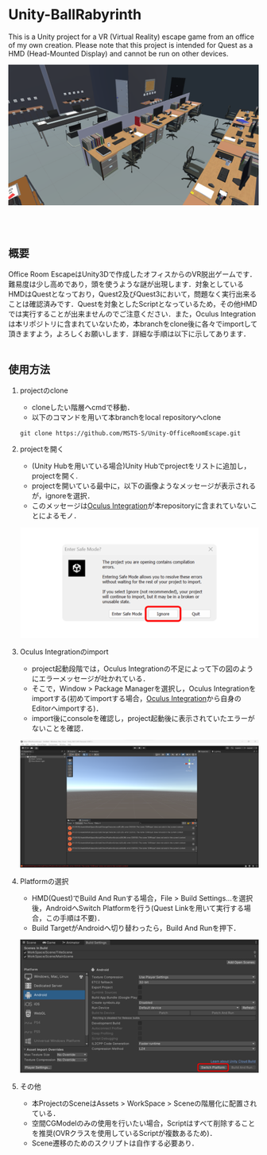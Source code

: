 # Unity-BallRabyrinth
This is a Unity project for a VR (Virtual Reality) escape game from an office of my own creation. Please note that this project is intended for Quest as a HMD  (Head-Mounted Display) and cannot be run on other devices.

<p align="center">
  <img src="Document/thumbnail.png" alt="projectのサムネイル画像"/>
</p>
<br><br>



## 概要
Office Room EscapeはUnity3Dで作成したオフィスからのVR脱出ゲームです．難易度は少し高めであり，頭を使うような謎が出現します．対象としているHMDはQuestとなっており，Quest2及びQuest3において，問題なく実行出来ることは確認済みです．Questを対象としたScriptとなっているため，その他HMDでは実行することが出来ませんのでご注意ください．また，Oculus Integrationは本リポジトリに含まれていないため，本branchをclone後に各々でimportして頂きますよう，よろしくお願いします．詳細な手順は以下に示してあります．
<br><br>



## 使用方法
1. projectのclone
    - cloneしたい階層へcmdで移動．
    - 以下のコマンドを用いて本branchをlocal repositoryへclone
    
    ```
    git clone https://github.com/MSTS-S/Unity-OfficeRoomEscape.git
    ```

2. projectを開く
    - (Unity Hubを用いている場合)Unity Hubでprojectをリストに追加し，projectを開く.
    - projectを開いている最中に，以下の画像ようなメッセージが表示されるが，ignoreを選択．
    - このメッセージは[Oculus Integration](https://assetstore.unity.com/packages/tools/integration/oculus-integration-deprecated-82022)が本repositoryに含まれていないことによるモノ．

    <p align="center">
        <img src="Document/openUnity.png" alt="projectを開いている最中のメッセージ"/>
    </p>

3. Oculus Integrationのimport
    - project起動段階では，Oculus Integrationの不足によって下の図のようにエラーメッセージが吐かれている．
    - そこで，Window > Package Managerを選択し，Oculus Integrationをimportする(初めてimportする場合，[Oculus Integration](https://assetstore.unity.com/packages/tools/integration/oculus-integration-deprecated-82022)から自身のEditorへimportする)．
    - import後にconsoleを確認し，project起動後に表示されていたエラーがないことを確認．

    <p align="center">
        <img src="Document/consoleError.png" alt="projectをopen後のエラー"/>
    </p>

4. Platformの選択
    - HMD(Quest)でBuild And Runする場合，File > Build Settings...を選択後，AndroidへSwitch Platformを行う(Quest Linkを用いて実行する場合，この手順は不要)．
    - Build TargetがAndroidへ切り替わったら，Build And Runを押下．

    <p align="center">
        <img src="Document/buildSettings.png" alt="Build Setting画面"/>
    </p>

5. その他
    - 本ProjectのSceneはAssets > WorkSpace > Sceneの階層化に配置されている．
    - 空間CGModelのみの使用を行いたい場合，Scriptはすべて削除することを推奨(OVRクラスを使用しているScriptが複数あるため)．
    - Scene遷移のためのスクリプトは自作する必要あり．
<br><br>




